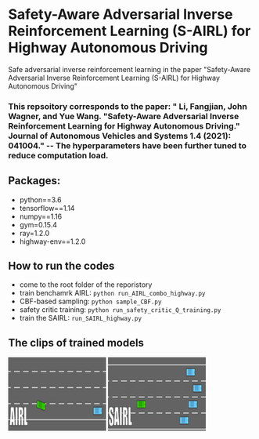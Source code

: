 # Safety-Aware Adversarial Inverse Reinforcement Learning (S-AIRL) for Highway Autonomous Driving
Safe adversarial inverse reinforcement learning in the paper "Safety-Aware Adversarial Inverse Reinforcement Learning (S-AIRL) for Highway Autonomous Driving"


### This repsoitory corresponds to the paper: " Li, Fangjian, John Wagner, and Yue Wang. "Safety-Aware Adversarial Inverse Reinforcement Learning for Highway Autonomous Driving." Journal of Autonomous Vehicles and Systems 1.4 (2021): 041004." -- The hyperparameters have been further tuned to reduce computation load.


## Packages:
* python==3.6
* tensorflow==1.14
* numpy==1.16
* gym=0.15.4
* ray=1.2.0
* highway-env==1.2.0

## How to run the codes
* come to the root folder of the reporistory
* train benchamrk AIRL: ```python run_AIRL_combo_highway.py``` 
* CBF-based sampling: ```python sample_CBF.py```
* safety critic training: ```python run_safety_critic_Q_training.py```
* train the SAIRL: ```run_SAIRL_highway.py```

## The clips of trained models
<img src="AIRL_DRIVE.gif" width="200" height="150"/>
<img src="SAIRL_DRIVE.gif" width="200" height="150"/>
